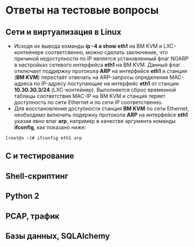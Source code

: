 # Ответы на тестовые вопросы
## Сети и виртуализация в Linux
+ Исходя их вывода команды __ip -4 a show eth1__ на ВМ KVM и LXC-контейнере соответсвенно, можно сделать заключение, что причиной недоступности по IP является установленный флаг NOARP в настройках сетевого интерфейса __eth1__ на ВМ KVM. Данный флаг отключает поддержку протокола __ARP__ на интерфейсе __eth1__ и станция (__ВМ KVM__) перестаёт отвечать на ARP-запросы определения MAC-адреса по IP-адресу поступающие на интерфейс __eth1__ от станции __10.30.30.3/24__ (LXC-контейнер). Выполняется сброс временной таблицы соответствия MAC-IP на ВМ KVM и станция теряет доступность по сети Ethernet и по сети IP соответственно.
+ Для восстановления доступности станция __ВМ KVM__ по сети Ethernet, необходимо включить подержку протокола __ARP__ на интерфейсе __eth1__ указав явно влаг __arp__, например в качестве аргумента команды __ifconfig__, как показано ниже:    
```
[root@x ~]# ifconfig eth1 arp
```
## С и тестирование
## Shell-скриптинг
## Python 2
## PCAP, трафик
## Базы данных, SQLAlchemy
